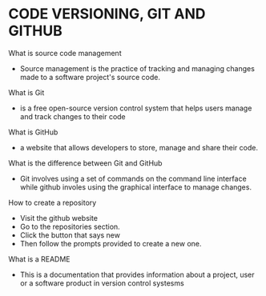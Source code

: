 # CODE VERSIONING, GIT AND GITHUB

What is source code management
- Source management is the practice of tracking and managing changes made to a software project's source code.

What is Git
- is a free open-source version control system that helps users manage and track changes to their code

What is GitHub
- a website that allows developers to store, manage and share their code.

What is the difference between Git and GitHub
- Git involves using a set of commands on the command line interface while github involes using the graphical interface to manage changes.

How to create a repository
- Visit the github website
- Go to the repositories section.
- Click the button that says new
- Then follow the prompts provided to create a new one.

What is a README
- This is a documentation that provides information about a project, user or a software product in version control systesms


